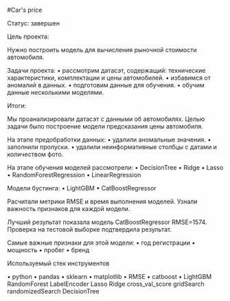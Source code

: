 #Car's price

Статус: завершен

Цель проекта:

Нужно построить модель для вычисления рыночной стоимости автомобиля. 

Задачи проекта:
•	рассмотрим датасэт, содержащий: технические характеристики, комплектации и цены автомобилей.
•	избавимся от аномалий в данных.
•	подготовим данные для обучения.
•	обучим данные несколькими моделями.

Итоги:

Мы проанализировали датасэт с данными об автомобилях. Целью задачи было построение модели предсказания цены автомобиля.

На этапе предобработки данных:
•	удалили аномальные значения.
•	заполнили пропуски.
•	удалили неинформативные столбцы с датами и количеством фото.

На этапе обучения моделей рассмотрели:
•	DecisionTree
•	Ridge
•	Lasso
•	RandomForestRegression
•	LinearRegression

Модели бустинга:
•	LightGBM
•	CatBoostRegressor

Расчитали метрики RMSE и время выполнения моделей. Узнали важность признаков для каждой модели.

Лучший результат показала модель CatBoostRegressor RMSE=1574. Проверка на тестовой выборке подтвердила результат.

Самые важные признаки для этой модели:
•	год регистрации
•	мощность
•	пробег
•	бренд

Используемый стек инструментов 

• python 
• pandas 
• sklearn 
• matplotlib 
• RMSE 
• catboost
• LightGBM
RandomForest
LabelEncoder
Lasso
Ridge
cross_val_score
gridSearch
randomizedSearch
DecisionTree
